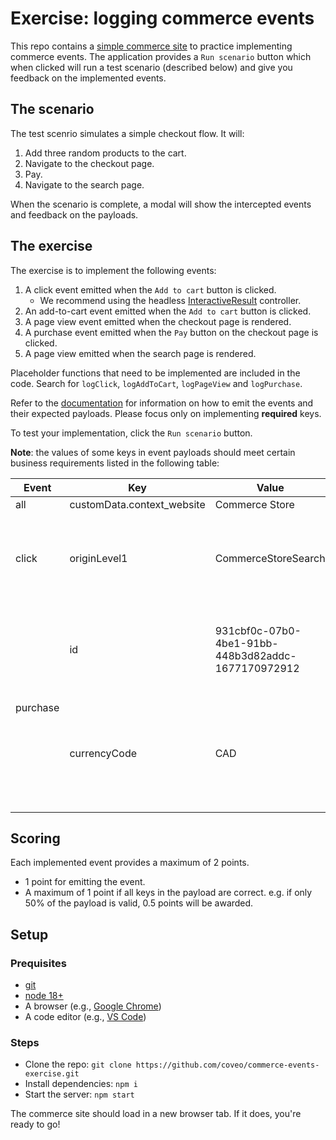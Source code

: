 # Exercise: logging commerce events

This repo contains a [simple commerce site](https://codesandbox.io/p/github/coveo/commerce-events-exercise/main?file=/README.md) to practice implementing commerce events. The application provides a `Run scenario` button which when clicked will run a test scenario (described below) and give you feedback on the implemented events.

## The scenario

The test scenrio simulates a simple checkout flow. It will:

1. Add three random products to the cart.
2. Navigate to the checkout page.
3. Pay.
4. Navigate to the search page.

When the scenario is complete, a modal will show the intercepted events and feedback on the payloads.

## The exercise

The exercise is to implement the following events:

1. A click event emitted when the `Add to cart` button is clicked.
   - We recommend using the headless [InteractiveResult](https://docs.coveo.com/en/headless/latest/reference/search/controllers/interactive-result/) controller.
2. An add-to-cart event emitted when the `Add to cart` button is clicked.
3. A page view event emitted when the checkout page is rendered.
4. A purchase event emitted when the `Pay` button on the checkout page is clicked.
5. A page view emitted when the search page is rendered.

Placeholder functions that need to be implemented are included in the code. Search for `logClick`, `logAddToCart`, `logPageView` and `logPurchase`.

Refer to the [documentation](https://docs.coveo.com/en/3188/coveo-for-commerce/log-commerce-events) for information on how to emit the events and their expected payloads. Please focus only on implementing **required** keys.

To test your implementation, click the `Run scenario` button.

**Note**: the values of some keys in event payloads should meet certain business requirements listed in the following table:

<table>
    <thead>
        <tr>
            <th>Event</th>
            <th>Key</th>
            <th>Value</th>
            <th>Notes</th>
        </tr>
    </thead>
    <tbody>
        <tr>
            <td>all</td>
            <td>customData.context_website</td>
            <td>Commerce Store</td>
        </tr>
        <tr>
            <td>click</td>
            <td>originLevel1</td>
            <td>CommerceStoreSearch</td>
            <td>Handled for you when logging clicks using Headless</td>
        </tr>
        <tr>
            <td rowspan="2">purchase</td>
            <td>id</td>
            <td>931cbf0c-07b0-4be1-91bb-448b3d82addc-1677170972912</td>
            <td>For the exercise, hard-code this value as the transaction id</td>
        </tr>
        <tr>
            <td>currencyCode</td>
            <td>CAD</td>
            <td>The exercise uses a catalog where prices are in Canadian dollars</td>
        </tr>
    </tbody>
</table>

## Scoring

Each implemented event provides a maximum of 2 points.

- 1 point for emitting the event.
- A maximum of 1 point if all keys in the payload are correct. e.g. if only 50% of the payload is valid, 0.5 points will be awarded.

## Setup

### Prequisites

- [git](https://git-scm.com/downloads)
- [node 18+](https://nodejs.org/en/download/current)
- A browser (e.g., [Google Chrome](https://www.google.com/intl/en_ca/chrome/))
- A code editor (e.g., [VS Code](https://code.visualstudio.com/download))

### Steps

- Clone the repo: `git clone https://github.com/coveo/commerce-events-exercise.git`
- Install dependencies: `npm i`
- Start the server: `npm start`

The commerce site should load in a new browser tab. If it does, you're ready to go!
